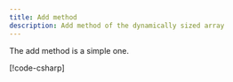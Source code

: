 ```yaml
---
title: Add method
description: Add method of the dynamically sized array
---
```


The add method is a simple one.

[!code-csharp[](../../../../src/csharp/Core/DataStructuresAndAlgs/IList.cs#L13-20)]
